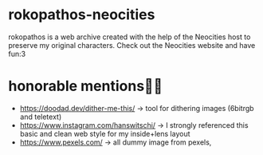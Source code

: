 # rokopathos-neocities
rokopathos is a web archive created with the help of the Neocities host to preserve my original characters. Check out the Neocities website and have fun:3

# honorable mentions🙇‍♀️
- https://doodad.dev/dither-me-this/ -> tool for dithering images (6bitrgb and teletext)
- https://www.instagram.com/hanswitschi/ -> I strongly referenced this basic and clean web style for my inside+lens layout
- https://www.pexels.com/ -> all dummy image from pexels, 
